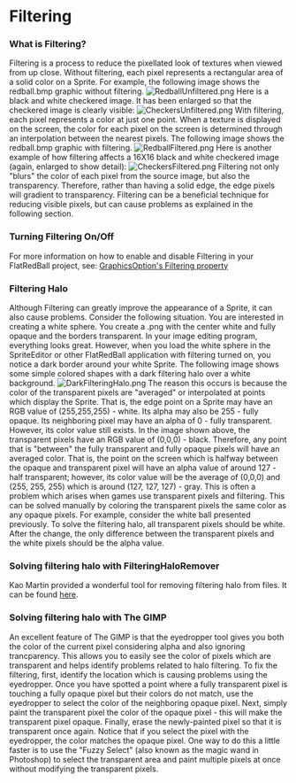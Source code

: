 # Filtering

### What is Filtering?

Filtering is a process to reduce the pixellated look of textures when viewed from up close. Without filtering, each pixel represents a rectangular area of a solid color on a Sprite. For example, the following image shows the redball.bmp graphic without filtering. ![RedballUnfiltered.png](../../../../.gitbook/assets/migrated\_media-RedballUnfiltered.png) Here is a black and white checkered image. It has been enlarged so that the checkered image is clearly visible: ![CheckersUnfiltered.png](../../../../.gitbook/assets/migrated\_media-CheckersUnfiltered.png) With filtering, each pixel represents a color at just one point. When a texture is displayed on the screen, the color for each pixel on the screen is determined through an interpolation between the nearest pixels. The following image shows the redball.bmp graphic with filtering. ![RedballFiltered.png](../../../../.gitbook/assets/migrated\_media-RedballFiltered.png) Here is another example of how filtering affects a 16X16 black and white checkered image (again, enlarged to show detail): ![CheckersFiltered.png](../../../../.gitbook/assets/migrated\_media-CheckersFiltered.png) Filtering not only "blurs" the color of each pixel from the source image, but also the transparency. Therefore, rather than having a solid edge, the edge pixels will gradient to transparency. Filtering can be a beneficial technique for reducing visible pixels, but can cause problems as explained in the following section.

### Turning Filtering On/Off

For more information on how to enable and disable Filtering in your FlatRedBall project, see: [GraphicsOption's Filtering property](../../../../frb/docs/index.php)

### Filtering Halo

Although Filtering can greatly improve the appearance of a Sprite, it can also cause problems. Consider the following situation. You are interested in creating a white sphere. You create a .png with the center white and fully opaque and the borders transparent. In your image editing program, everything looks great. However, when you load the white sphere in the SpriteEditor or other FlatRedBall application with filtering turned on, you notice a dark border around your white Sprite. The following image shows some simple colored shapes with a dark filtering halo over a white background. ![DarkFilteringHalo.png](../../../../.gitbook/assets/migrated\_media-DarkFilteringHalo.png) The reason this occurs is because the color of the transparent pixels are "averaged" or interpolated at points which display the Sprite. That is, the edge point on a Sprite may have an RGB value of (255,255,255) - white. Its alpha may also be 255 - fully opaque. Its neighboring pixel may have an alpha of 0 - fully transparent. However, its color value still exists. In the image shown above, the transparent pixels have an RGB value of (0,0,0) - black. Therefore, any point that is "between" the fully transparent and fully opaque pixels will have an averaged color. That is, the point on the screen which is halfway between the opaque and transparent pixel will have an alpha value of around 127 - half transparent; however, its color value will be the average of (0,0,0) and (255, 255, 255) which is around (127, 127, 127) - gray. This is often a problem which arises when games use transparent pixels and filtering. This can be solved manually by coloring the transparent pixels the same color as any opaque pixels. For example, consider the white ball presented previously. To solve the filtering halo, all transparent pixels should be white. After the change, the only difference between the transparent pixels and the white pixels should be the alpha value.

### Solving filtering halo with FilteringHaloRemover

Kao Martin provided a wonderful tool for removing filtering halo from files. It can be found [here](../../../../content/Resources/FilteringHaloRemover.exe).

### Solving filtering halo with The GIMP

An excellent feature of The GIMP is that the eyedropper tool gives you both the color of the current pixel considering alpha and also ignoring trancparency. This allows you to easily see the color of pixels which are transparent and helps identify problems related to halo filtering. To fix the filtering, first, identify the location which is causing problems using the eyedropper. Once you have spotted a point where a fully transparent pixel is touching a fully opaque pixel but their colors do not match, use the eyedropper to select the color of the neighboring opaque pixel. Next, simply paint the transparent pixel the color of the opaque pixel - this will make the transparent pixel opaque. Finally, erase the newly-painted pixel so that it is transparent once again. Notice that if you select the pixel with the eyedropper, the color matches the opaque pixel. One way to do this a little faster is to use the "Fuzzy Select" (also known as the magic wand in Photoshop) to select the transparent area and paint multiple pixels at once without modifying the transparent pixels.
